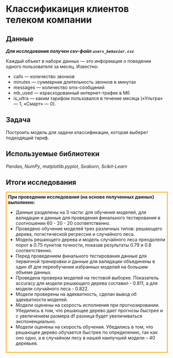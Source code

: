 # Классификаиция клиентов телеком компании

## Данные

__*Для исследования получен csv-файл `users_behavior.csv`*__

Каждый объект в наборе данных — это информация о поведении одного пользователя за месяц. Известно:
* сalls — количество звонков
* minutes — суммарная длительность звонков в минутах
* messages — количество sms-сообщений
* mb_used — израсходованный интернет-трафик в Мб
* is_ultra — каким тарифом пользовался в течение месяца («Ультра» — 1, «Смарт» — 0).

## Задача

Построить модель для задачи классификации, которая выберет подходящий тариф.

## Используемые библиотеки
*Pandas*, *NumPy*, *matplotlib.pyplot*, *Seaborn*, *Scikit-Learn*

## Итоги исследования
<div style="border:solid orange 2px; padding: 5px">

<div class="alert alert-info"> <b>При проведении исследования (на основе полученных данных) выполнено:</b></div>

- Данные разделены на 3 части: для обучения моделей, для валидации и данные для проведения финального тестирования в соотношении 60 - 20 - 20 соответственно.
- Проведено обучение моделей трех различных типов: решающего дерева, логистической регрессии и случайного леса.
- Модель решающего дерева и модель случайного леса преодолели порог в 0.75 пунктов точности, показав результаты 0.79 и 0.8 соответственно.
- Перед проведением финального тестирования данные для первичной тренировки и данные для валидации объединены в один df для переобучения избранных моделей на большем объеме данных.
- Проведена проверка моделей на тестовой выборке. Показатель accuracy для модели решающего дерева составил - 0.811, а для модели случайного леса - 0.822.
- Модели проверены на адекватность, сделан вывод об адекватности моделей.
- Модели оценены на скорость исполнения при прогнозировании. Убедились в том, что решающее дерево дает прогнозы быстрее и с увеличением размера df разница будет увеличиваться экспоненциально.
- Модели оценены на скорость обучения. Убедились в том, что решающее дерево обучается быстрее по определению, так как оно одно, а в случайном лесу в нашей наилучшей модели – 40 деревьев.